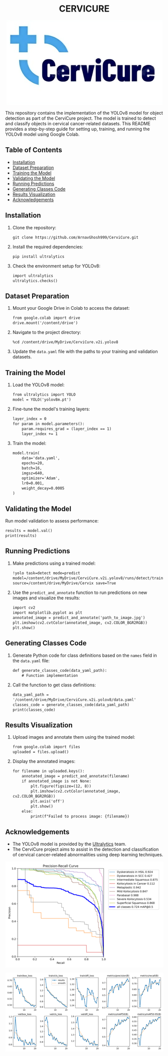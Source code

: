 <h1 align = "center"> CERVICURE </h1> 

<p align="center">
<img src="CerviCure.png" alt="Cervicure">
</p

<p>This repository contains the implementation of the YOLOv8 model for object detection as part of the CerviCure project. The model is trained to detect and classify objects in cervical cancer-related datasets. This README provides a step-by-step guide for setting up, training, and running the YOLOv8 model using Google Colab.</p>

<h2>Table of Contents</h2>
<ul>
    <li><a href="#installation">Installation</a></li>
    <li><a href="#dataset-preparation">Dataset Preparation</a></li>
    <li><a href="#training-the-model">Training the Model</a></li>
    <li><a href="#validating-the-model">Validating the Model</a></li>
    <li><a href="#running-predictions">Running Predictions</a></li>
    <li><a href="#generating-classes-code">Generating Classes Code</a></li>
    <li><a href="#results-visualization">Results Visualization</a></li>
    <li><a href="#acknowledgements">Acknowledgements</a></li>
</ul>

<h2 id="installation">Installation</h2>
<ol>
    <li>Clone the repository:
        <pre><code>git clone https://github.com/ArnavGhosh999/CerviCure.git</code></pre>
    </li>
    <li>Install the required dependencies:
        <pre><code>pip install ultralytics</code></pre>
    </li>
    <li>Check the environment setup for YOLOv8:
        <pre><code>import ultralytics
ultralytics.checks()</code></pre>
    </li>
</ol>

<h2 id="dataset-preparation">Dataset Preparation</h2>
<ol>
    <li>Mount your Google Drive in Colab to access the dataset:
        <pre><code>from google.colab import drive
drive.mount('/content/drive')</code></pre>
    </li>
    <li>Navigate to the project directory:
        <pre><code>%cd /content/drive/MyDrive/CerviCure.v2i.yolov8</code></pre>
    </li>
    <li>Update the <code>data.yaml</code> file with the paths to your training and validation datasets.</li>
</ol>

<h2 id="training-the-model">Training the Model</h2>
<ol>
    <li>Load the YOLOv8 model:
        <pre><code>from ultralytics import YOLO
model = YOLO('yolov8m.pt')</code></pre>
    </li>
    <li>Fine-tune the model's training layers:
        <pre><code>layer_index = 0
for param in model.parameters():
    param.requires_grad = (layer_index == 1)
    layer_index += 1</code></pre>
    </li>
    <li>Train the model:
        <pre><code>model.train(
    data='data.yaml',
    epochs=20,
    batch=16,
    imgsz=640,
    optimizer='Adam',
    lr0=0.001,
    weight_decay=0.0005
)</code></pre>
    </li>
</ol>

<h2 id="validating-the-model">Validating the Model</h2>
<p>Run model validation to assess performance:</p>
<pre><code>results = model.val()
print(results)</code></pre>

<h2 id="running-predictions">Running Predictions</h2>
<ol>
    <li>Make predictions using a trained model:
        <pre><code>!yolo task=detect mode=predict model=/content/drive/MyDrive/CerviCure.v2i.yolov8/runs/detect/train8/weights/best.pt source=/content/drive/MyDrive/Cervix save=True</code></pre>
    </li>
    <li>Use the <code>predict_and_annotate</code> function to run predictions on new images and visualize the results:
        <pre><code>import cv2
import matplotlib.pyplot as plt
annotated_image = predict_and_annotate('path_to_image.jpg')
plt.imshow(cv2.cvtColor(annotated_image, cv2.COLOR_BGR2RGB))
plt.show()</code></pre>
    </li>
</ol>

<h2 id="generating-classes-code">Generating Classes Code</h2>
<ol>
    <li>Generate Python code for class definitions based on the <code>names</code> field in the <code>data.yaml</code> file:
        <pre><code>def generate_classes_code(data_yaml_path):
    # Function implementation</code></pre>
    </li>
    <li>Call the function to get class definitions:
        <pre><code>data_yaml_path = '/content/drive/MyDrive/CerviCure.v2i.yolov8/data.yaml'
classes_code = generate_classes_code(data_yaml_path)
print(classes_code)</code></pre>
    </li>
</ol>

<h2 id="results-visualization">Results Visualization</h2>
<ol>
    <li>Upload images and annotate them using the trained model:
        <pre><code>from google.colab import files
uploaded = files.upload()</code></pre>
    </li>
    <li>Display the annotated images:
        <pre><code>for filename in uploaded.keys():
    annotated_image = predict_and_annotate(filename)
    if annotated_image is not None:
        plt.figure(figsize=(12, 8))
        plt.imshow(cv2.cvtColor(annotated_image, cv2.COLOR_BGR2RGB))
        plt.axis('off')
        plt.show()
    else:
        print(f"Failed to process image: {filename})</code></pre>
    </li>
</ol>

<h2 id="acknowledgements">Acknowledgements</h2>
<ul>
    <li>The YOLOv8 model is provided by the <a href="https://ultralytics.com/">Ultralytics</a> team.</li>
    <li>The CerviCure project aims to assist in the detection and classification of cervical cancer-related abnormalities using deep learning techniques.</li>
</ul>

</body>
</html>


<p>
  <img src = "Runs/PR_curve.png" alt ="PR_curve">
</p>

<p>
  <img src = "Runs/results.png" alt="results">
</p>
